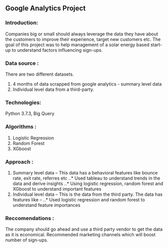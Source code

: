 ## Google Analytics Project 
 

### Introduction: 

Companies big or small should always leverage the data they have about the customers to improve their experience, target new customers etc.
The goal of this project was to help management of a solar energy based start-up to understand factors influencing sign-ups. 

### Data source : 

There are two different datasets.
1. 4 months of data scrapped from google analytics - summary level data
2. Individual level data from a third-party.

### Technologies: 

Python 3.7.3, Big Query 

### Algorithms :

1.	Logistic Regression
2.	Random Forest
3.	XGboost

### Approach :

1.	Summary level data – This data has a behavioral features like bounce rate, exit rate, referres etc
  ..*	Used tableau to understand trends in the data and derive insights
  ..*	Using logistic regression, random forest and XGboost to understand important features
2.	Individual level data – This is the data from the third party. The data has features like – 
  ..*	Used logistic regression and random forest to understand feature importances

### Reccomendations :

The company should go ahead and use a third party vendor to get the data as it is economical. Recommended marketing channels which will boost number of sign-ups.
